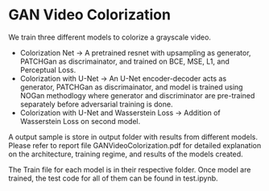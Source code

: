 # GAN Video Colorization
We train three different models to colorize a grayscale video. 
- Colorization Net -> A pretrained resnet with upsampling as generator, PATCHGan as discrimainator, and trained on BCE, MSE, L1, and Perceptual Loss. 
- Colorization with U-Net -> An U-Net encoder-decoder acts as generator, PATCHGan as discrimainator, and model is trained using NOGan methodlogy where generator and discriminator are pre-trained separately before adversarial training is done.
- Colorization with U-Net and Wasserstein Loss -> Addition of Wasserstein Loss on second model.

A output sample is store in output folder with results from different models. Please refer to report file GANVideoColorization.pdf for detailed explanation on the architecture, training regime, and results of the models created.

The Train file for each model is in their respective folder. Once model are trained, the test code for all of them can be found in test.ipynb.

